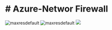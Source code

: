 <h1># Azure-Networ Firewall</h1>
<img class="alignnone size-full wp-image-4556" src="https://github.com/khanasif1/Azure-Network-Firewall/blob/main/images/HubSpokePeered.PNG" alt="maxresdefault" />
<img class="alignnone size-full wp-image-4556" src="https://github.com/khanasif1/Azure-Network-Firewall/blob/main/images/HubSpokeRouting&Firewall.PNG" alt="maxresdefault" />


<a href="https://portal.azure.com/#create/Microsoft.Template/uri/https://raw.githubusercontent.com/khanasif1/Azure-Network-Firewall/main/ARM/template.json" target="_blank">
  <img src="https://aka.ms/deploytoazurebutton"/>
</a>